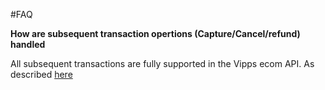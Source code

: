 #FAQ

**How are subsequent transaction opertions (Capture/Cancel/refund) handled**

All subsequent transactions are fully supported in the Vipps ecom API. As described [here](https://github.com/vippsas/vipps-ecom-api/blob/master/vipps-ecom-api.md#api-endpoints)

